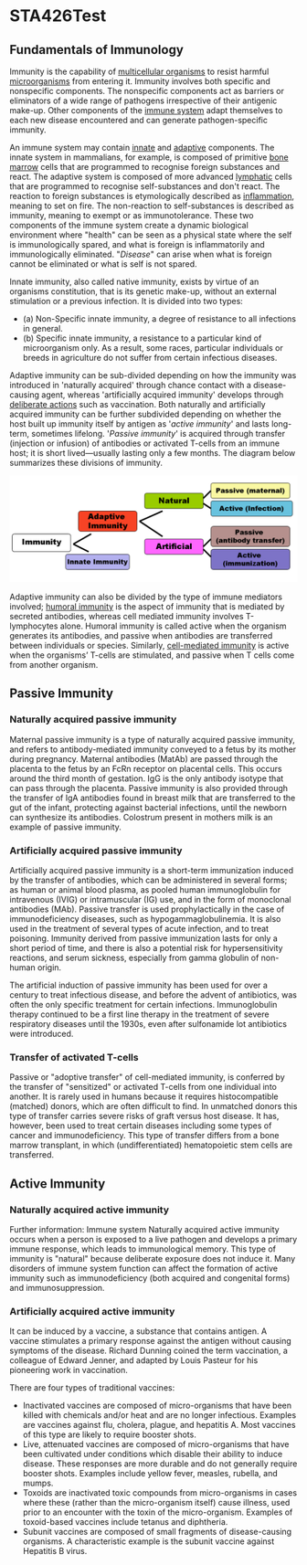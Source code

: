 # STA426Test
## Fundamentals of Immunology

Immunity is the capability of [multicellular organisms](https://en.wikipedia.org/wiki/Multicellular_organism) to resist harmful [microorganisms](https://en.wikipedia.org/wiki/Microorganism) from entering it. Immunity involves both specific and nonspecific components. The nonspecific components act as barriers or eliminators of a wide range of pathogens irrespective of their antigenic make-up. Other components of the [immune system](https://en.wikipedia.org/wiki/Immune_system) adapt themselves to each new disease encountered and can generate pathogen-specific immunity.

An immune system may contain [innate](https://en.wikipedia.org/wiki/Innate_immune_system) and [adaptive](https://en.wikipedia.org/wiki/Adaptive_immune_system) components. The innate system in mammalians, for example, is composed of primitive [bone marrow](https://en.wikipedia.org/wiki/Bone_marrow) cells that are programmed to recognise foreign substances and react. The adaptive system is composed of more advanced [lymphatic](https://en.wikipedia.org/wiki/Lymphocyte) cells that are programmed to recognise self-substances and don't react. The reaction to foreign substances is etymologically described as [inflammation](https://en.wikipedia.org/wiki/Inflammation), meaning to set on fire. The non-reaction to self-substances is described as immunity, meaning to exempt or as immunotolerance. These two components of the immune system create a dynamic biological environment where "health" can be seen as a physical state where the self is immunologically spared, and what is foreign is inflammatorily and immunologically eliminated. "_Disease_" can arise when what is foreign cannot be eliminated or what is self is not spared.

Innate immunity, also called native immunity, exists by virtue of an organisms constitution, that is its genetic make-up, without an external stimulation or a previous infection. It is divided into two types: 
* (a) Non-Specific innate immunity, a degree of resistance to all infections in general. 
* (b) Specific innate immunity, a resistance to a particular kind of microorganism only. As a result, some races, particular individuals or breeds in agriculture do not suffer from certain infectious diseases.

Adaptive immunity can be sub-divided depending on how the immunity was introduced in 'naturally acquired' through chance contact with a disease-causing agent, whereas 'artificially acquired immunity' develops through [deliberate actions](https://en.wikipedia.org/wiki/Artificial_induction_of_immunity) such as vaccination. Both naturally and artificially acquired immunity can be further subdivided depending on whether the host built up immunity itself by antigen as '_active immunity_' and lasts long-term, sometimes lifelong. '_Passive immunity_' is acquired through transfer (injection or infusion) of antibodies or activated T-cells from an immune host; it is short lived—usually lasting only a few months. The diagram below summarizes these divisions of immunity.

![](Images/Immunity.png)

Adaptive immunity can also be divided by the type of immune mediators involved; [humoral immunity](https://en.wikipedia.org/wiki/Humoral_immunity) is the aspect of immunity that is mediated by secreted antibodies, whereas cell mediated immunity involves T-lymphocytes alone. Humoral immunity is called active when the organism generates its antibodies, and passive when antibodies are transferred between individuals or species. Similarly, [cell-mediated immunity](https://en.wikipedia.org/wiki/Cell-mediated_immunity) is active when the organisms’ T-cells are stimulated, and passive when T cells come from another organism.

## Passive Immunity

### **Naturally acquired passive immunity**

Maternal passive immunity is a type of naturally acquired passive immunity, and refers to antibody-mediated immunity conveyed to a fetus by its mother during pregnancy. Maternal antibodies (MatAb) are passed through the placenta to the fetus by an FcRn receptor on placental cells. This occurs around the third month of gestation. IgG is the only antibody isotype that can pass through the placenta. Passive immunity is also provided through the transfer of IgA antibodies found in breast milk that are transferred to the gut of the infant, protecting against bacterial infections, until the newborn can synthesize its antibodies. Colostrum present in mothers milk is an example of passive immunity.

### **Artificially acquired passive immunity**

Artificially acquired passive immunity is a short-term immunization induced by the transfer of antibodies, which can be administered in several forms; as human or animal blood plasma, as pooled human immunoglobulin for intravenous (IVIG) or intramuscular (IG) use, and in the form of monoclonal antibodies (MAb). Passive transfer is used prophylactically in the case of immunodeficiency diseases, such as hypogammaglobulinemia. It is also used in the treatment of several types of acute infection, and to treat poisoning. Immunity derived from passive immunization lasts for only a short period of time, and there is also a potential risk for hypersensitivity reactions, and serum sickness, especially from gamma globulin of non-human origin.

The artificial induction of passive immunity has been used for over a century to treat infectious disease, and before the advent of antibiotics, was often the only specific treatment for certain infections. Immunoglobulin therapy continued to be a first line therapy in the treatment of severe respiratory diseases until the 1930s, even after sulfonamide lot antibiotics were introduced.

### **Transfer of activated T-cells**

Passive or "adoptive transfer" of cell-mediated immunity, is conferred by the transfer of "sensitized" or activated T-cells from one individual into another. It is rarely used in humans because it requires histocompatible (matched) donors, which are often difficult to find. In unmatched donors this type of transfer carries severe risks of graft versus host disease. It has, however, been used to treat certain diseases including some types of cancer and immunodeficiency. This type of transfer differs from a bone marrow transplant, in which (undifferentiated) hematopoietic stem cells are transferred.

## Active Immunity

### **Naturally acquired active immunity**
Further information: Immune system
Naturally acquired active immunity occurs when a person is exposed to a live pathogen and develops a primary immune response, which leads to immunological memory. This type of immunity is "natural" because deliberate exposure does not induce it. Many disorders of immune system function can affect the formation of active immunity such as immunodeficiency (both acquired and congenital forms) and immunosuppression.

### **Artificially acquired active immunity** 

It can be induced by a vaccine, a substance that contains antigen. A vaccine stimulates a primary response against the antigen without causing symptoms of the disease. Richard Dunning coined the term vaccination, a colleague of Edward Jenner, and adapted by Louis Pasteur for his pioneering work in vaccination.

There are four types of traditional vaccines:

* Inactivated vaccines are composed of micro-organisms that have been killed with chemicals and/or heat and are no longer infectious. Examples are vaccines against flu, cholera, plague, and hepatitis A. Most vaccines of this type are likely to require booster shots.
* Live, attenuated vaccines are composed of micro-organisms that have been cultivated under conditions which disable their ability to induce disease. These responses are more durable and do not generally require booster shots. Examples include yellow fever, measles, rubella, and mumps.
* Toxoids are inactivated toxic compounds from micro-organisms in cases where these (rather than the micro-organism itself) cause illness, used prior to an encounter with the toxin of the micro-organism. Examples of toxoid-based vaccines include tetanus and diphtheria.
* Subunit vaccines are composed of small fragments of disease-causing organisms. A characteristic example is the subunit vaccine against Hepatitis B virus.
